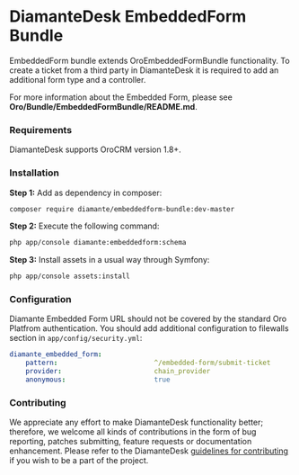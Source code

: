 # DiamanteDesk EmbeddedForm Bundle #

EmbeddedForm bundle extends OroEmbeddedFormBundle functionality. To create a ticket from a third party in DiamanteDesk it is required to add an additional form type and a controller.  

For more information about the Embedded Form, please see **Oro/Bundle/EmbeddedFormBundle/README.md**.

### Requirements ###

DiamanteDesk supports OroCRM version 1.8+.

### Installation ###

**Step 1:** Add as dependency in composer:

```bash
composer require diamante/embeddedform-bundle:dev-master
```

**Step 2:** Execute the following command:

```bash
php app/console diamante:embeddedform:schema
```

**Step 3:** Install assets in a usual way through Symfony:

```bash
php app/console assets:install
```

### Configuration ###

Diamante Embedded Form URL should not be covered by the standard Oro Platfrom authentication. You should add additional configuration to filewalls section in `app/config/security.yml`:

```yml
diamante_embedded_form:
    pattern:                        ^/embedded-form/submit-ticket
    provider:                       chain_provider
    anonymous:                      true
```
### Contributing

We appreciate any effort to make DiamanteDesk functionality better; therefore, we welcome all kinds of contributions in the form of bug reporting, patches submitting, feature requests or documentation enhancement. Please refer to the DiamanteDesk [guidelines for contributing](http://docs.diamantedesk.com/en/latest/developer-guide/contributing.html) if you wish to be a part of the project.
